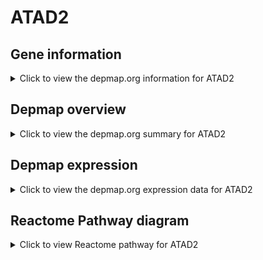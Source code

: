 <h1>ATAD2</h1>

<h2>Gene information</h2>
<details>
  <summary>Click to view the depmap.org information for ATAD2</summary>
  <iframe src="https://depmap.org/portal/gene/ATAD2?tab=about" style="border:none;width:100%;height:800px"></iframe>
</details>

<h2>Depmap overview</h2>
<details>
  <summary>Click to view the depmap.org summary for ATAD2</summary>
  <iframe src="https://depmap.org/portal/gene/ATAD2?tab=overview" style="border:none;width:100%;height:800px"></iframe>
</details>

<h2>Depmap expression</h2>
<details>
  <summary>Click to view the depmap.org expression data for ATAD2</summary>
  <iframe src="https://depmap.org/portal/gene/ATAD2?tab=characterization" style="border:none;width:100%;height:800px"></iframe>
</details>



<h2>Reactome Pathway diagram</h2>
<details>
  <summary>Click to view Reactome pathway for ATAD2</summary>
  <p>TFAP2 (AP-2) family regulates transcription of growth factors and their receptors</p>
  <iframe src="https://reactome.org/PathwayBrowser/#/R-HSA-8866910" style="border:none;width:100%;height:800px"></iframe>
</details>



